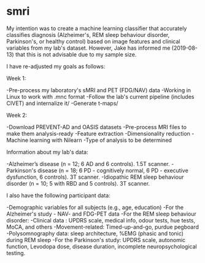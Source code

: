 # smri
My intention was to create a machine learning classifier that accurately classifies diagnosis (Alzheimer's, REM sleep behaviour disorder, Parkinson's, or healthy control) based on image features and clinical variables from my lab's dataset. However, Jake has informed me (2019-08-13) that this is not advisable due to my sample size.   

I have re-adjusted my goals as follows:  

Week 1: 

-Pre-process my laboratory's sMRI and PET (FDG/NAV) data
  -Working in Linux to work with .mnc format
  -Follow the lab's current pipeline (includes CIVET) and internalize it/
-Generate t-maps/

Week 2: 

-Download PREVENT-AD and OASIS datasets
-Pre-process MRI files to make them analysis-ready
-Feature extraction
-Dimensionality reduction
-Machine learning with Nilearn 
-Type of analysis to be determined

Information about my lab's data: 

-Alzheimer’s disease (n = 12; 6 AD and 6 controls). 1.5T scanner. 
-Parkinson's disease (n = 18; 6 PD - cognitively normal, 6 PD - executive dysfunction, 6 controls). 3T scanner. 
-Idiopathic REM sleep behaviour disorder (n = 10; 5 with RBD and 5 controls). 3T scanner. 
 
I also have the following participant data:

-Demographic variables for all subjects (e.g., age, education)
-For the Alzheimer's study - NAV- and FDG-PET data
-For the REM sleep behaviour disorder: 
    -Clinical data : UPDRS scale, medical info, odour tests, hue tests, MoCA, and others
    -Movement-related: Timed-up-and-go, purdue pegboard
    -Polysomnography data: sleep architecture, %EMG (phasic and tonic) during REM sleep
-For the Parkinson's study: UPDRS scale, autonomic function, Levodopa dose, disease duration, incomplete neuropsychological testing. 

